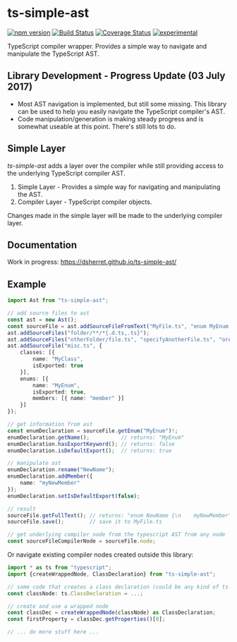﻿ts-simple-ast
=============

[![npm version](https://badge.fury.io/js/ts-simple-ast.svg)](https://badge.fury.io/js/ts-simple-ast)
[![Build Status](https://travis-ci.org/dsherret/ts-simple-ast.svg)](https://travis-ci.org/dsherret/ts-simple-ast)
[![Coverage Status](https://coveralls.io/repos/dsherret/ts-simple-ast/badge.svg?branch=master&service=github)](https://coveralls.io/github/dsherret/ts-simple-ast?branch=master)
[![experimental](http://badges.github.io/stability-badges/dist/experimental.svg)](http://github.com/badges/stability-badges)

TypeScript compiler wrapper. Provides a simple way to navigate and manipulate the TypeScript AST.

## Library Development - Progress Update (03 July 2017)

* Most AST navigation is implemented, but still some missing. This library can be used to help you easily navigate the TypeScript compiler's AST.
* Code manipulation/generation is making steady progress and is somewhat useable at this point. There's still lots to do.

## Simple Layer

*ts-simple-ast* adds a layer over the compiler while still providing access to the underlying TypeScript compiler AST.

1. Simple Layer - Provides a simple way for navigating and manipulating the AST.
2. Compiler Layer - TypeScript compiler objects.

Changes made in the simple layer will be made to the underlying compiler layer.

## Documentation

Work in progress: https://dsherret.github.io/ts-simple-ast/

## Example

```typescript
import Ast from "ts-simple-ast";

// add source files to ast
const ast = new Ast();
const sourceFile = ast.addSourceFileFromText("MyFile.ts", "enum MyEnum {}\nlet myEnum: MyEnum;\nexport default MyEnum;");
ast.addSourceFiles("folder/**/*{.d.ts,.ts}");
ast.addSourceFiles("otherFolder/file.ts", "specifyAnotherFile.ts", "orAnotherGlob/**/*.ts");
ast.addSourceFile("misc.ts", {
    classes: [{
        name: "MyClass",
        isExported: true
    }],
    enums: [{
        name: "MyEnum",
        isExported: true,
        members: [{ name: "member" }]
    }]
});

// get information from ast
const enumDeclaration = sourceFile.getEnum("MyEnum")!;
enumDeclaration.getName();          // returns: "MyEnum"
enumDeclaration.hasExportKeyword(); // returns: false
enumDeclaration.isDefaultExport();  // returns: true

// manipulate ast
enumDeclaration.rename("NewName");
enumDeclaration.addMember({
    name: "myNewMember"
});
enumDeclaration.setIsDefaultExport(false);

// result
sourceFile.getFullText(); // returns: "enum NewName {\n    myNewMember\n}\nlet myEnum: NewName;"
sourceFile.save();        // save it to MyFile.ts

// get underlying compiler node from the typescript AST from any node
const sourceFileCompilerNode = sourceFile.node;
```

Or navigate existing compiler nodes created outside this library:

```typescript
import * as ts from "typescript";
import {createWrappedNode, ClassDeclaration} from "ts-simple-ast";

// some code that creates a class declaration (could be any kind of ts.Node)
const classNode: ts.ClassDeclaration = ...; 

// create and use a wrapped node
const classDec = createWrappedNode(classNode) as ClassDeclaration;
const firstProperty = classDec.getProperties()[0];

// ... do more stuff here ...
```
